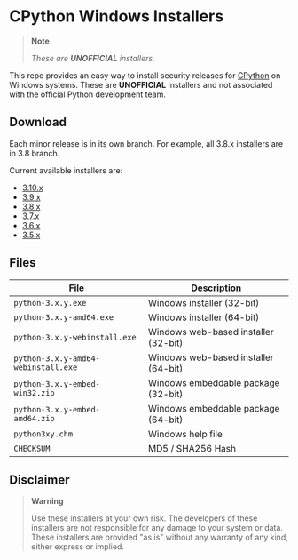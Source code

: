 # CPython Windows Installers

> **Note**
>
> _These are **UNOFFICIAL** installers._

This repo provides an easy way to install security releases for [CPython](https://github.com/python/cpython) on Windows systems. These are **UNOFFICIAL** installers and not associated with the official Python development team.

## Download

Each minor release is in its own branch. For example, all 3.8.x installers are in 3.8 branch.

Current available installers are:

- [3.10.x](https://github.com/lombervid/cpython-win-installer/tree/3.10)
- [3.9.x](https://github.com/lombervid/cpython-win-installer/tree/3.9)
- [3.8.x](https://github.com/lombervid/cpython-win-installer/tree/3.8)
- [3.7.x](https://github.com/lombervid/cpython-win-installer/tree/3.7)
- [3.6.x](https://github.com/lombervid/cpython-win-installer/tree/3.6)
- [3.5.x](https://github.com/lombervid/cpython-win-installer/tree/3.5)

## Files

| <div align="center">File</div>      | <div align="center">Description</div> |
| :---------------------------------- | :------------------------------------ |
| `python-3.x.y.exe`                  | Windows installer (32-bit)            |
| `python-3.x.y-amd64.exe`            | Windows installer (64-bit)            |
| `python-3.x.y-webinstall.exe`       | Windows web-based installer (32-bit)  |
| `python-3.x.y-amd64-webinstall.exe` | Windows web-based installer (64-bit)  |
| `python-3.x.y-embed-win32.zip`      | Windows embeddable package (32-bit)   |
| `python-3.x.y-embed-amd64.zip`      | Windows embeddable package (64-bit)   |
| `python3xy.chm`                     | Windows help file                     |
| `CHECKSUM`                          | MD5 / SHA256 Hash                     |

## Disclaimer

> **Warning**
>
> Use these installers at your own risk. The developers of these installers are not responsible for any damage to your system or data. These installers are provided "as is" without any warranty of any kind, either express or implied.
